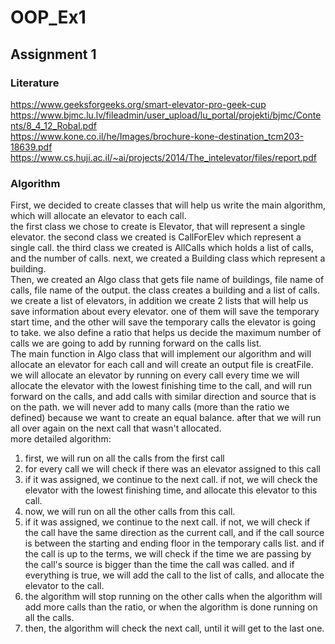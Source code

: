 # OOP_Ex1
## Assignment 1
### Literature

https://www.geeksforgeeks.org/smart-elevator-pro-geek-cup </br>
https://www.bjmc.lu.lv/fileadmin/user_upload/lu_portal/projekti/bjmc/Contents/8_4_12_Robal.pdf </br>
https://www.kone.co.il/he/Images/brochure-kone-destination_tcm203-18639.pdf </br>
https://www.cs.huji.ac.il/~ai/projects/2014/The_intelevator/files/report.pdf </br>

### Algorithm
First, we decided to create classes that will help us write the main algorithm, which will allocate an elevator to each call. </br>
the first class we chose to create is Elevator, that will represent a single elevator. the second class we created is CallForElev which represent a single call. the third class we created is AllCalls which holds a list of calls, and the number of calls. next, we created a Building class which represent a building.</br>
Then, we created an Algo class that gets file name of buildings, file name of calls, file name of the output. the class creates a building and a list of calls. we create a list of elevators, in addition we create 2 lists that will help us save information about every elevator. one of them will save the temporary start time, and the other will save the temporary calls the elevator is going to take. we also define a ratio that helps us decide the maximum number of calls we are going to add by running forward on the calls list. </br>
The main function in Algo class that will implement our algorithm and will allocate an elevator for each call and will create an output file is creatFile. we will allocate an elevator by running on every call every time we will allocate the elevator with the lowest finishing time to the call, and will run forward on the calls, and add calls with similar direction and source that is on the path. we will never add to many calls (more than the ratio we defined) because we want to create an equal balance. after that we will run all over again on the next call that wasn't allocated.  </br>
more detailed algorithm: </br>
1. first, we will run on all the calls from the first call </br>
2. for every call we will check if there was an elevator assigned to this call </br>
3. if it was assigned, we continue to the next call. if not, we will check the elevator with the lowest finishing time, and allocate this elevator to this call. </br>
4. now, we will run on all the other calls from this call. </br>
5. if it was assigned, we continue to the next call. if not, we will check if the call have the same direction as the current call, and if the call source is between the starting and ending floor in the temporary calls list. and if the call is up to the terms, we will check if the time we are passing by the call's source is bigger than the time the call was called. and if everything is true, we will add the call to the list of calls, and allocate the elevator to the call. </br>
6. the algorithm will stop running on the other calls when the algorithm will add more calls than the ratio, or when the algorithm is done running on all the calls.
7. then, the algorithm will check the next call, until it will get to the last one.


